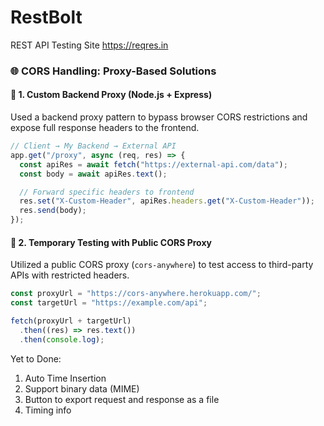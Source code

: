 # RestBolt

REST API Testing Site
https://reqres.in

### 🌐 CORS Handling: Proxy-Based Solutions

#### 🔁 1. Custom Backend Proxy (Node.js + Express)

Used a backend proxy pattern to bypass browser CORS restrictions and expose full response headers to the frontend.

```js
// Client → My Backend → External API
app.get("/proxy", async (req, res) => {
  const apiRes = await fetch("https://external-api.com/data");
  const body = await apiRes.text();

  // Forward specific headers to frontend
  res.set("X-Custom-Header", apiRes.headers.get("X-Custom-Header"));
  res.send(body);
});
```

#### 🧪 2. Temporary Testing with Public CORS Proxy

Utilized a public CORS proxy (`cors-anywhere`) to test access to third-party APIs with restricted headers.

```js
const proxyUrl = "https://cors-anywhere.herokuapp.com/";
const targetUrl = "https://example.com/api";

fetch(proxyUrl + targetUrl)
  .then((res) => res.text())
  .then(console.log);
```

Yet to Done:

1. Auto Time Insertion
2. Support binary data (MIME)
3. Button to export request and response as a file
4. Timing info
